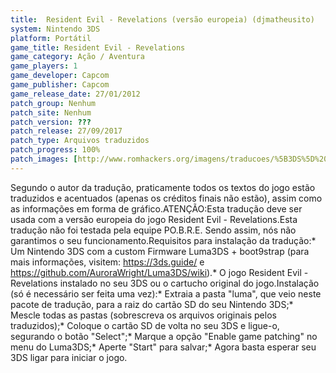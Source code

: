 ```yaml
---
title:  Resident Evil - Revelations (versão europeia) (djmatheusito)
system: Nintendo 3DS
platform: Portátil
game_title: Resident Evil - Revelations
game_category: Ação / Aventura
game_players: 1
game_developer: Capcom
game_publisher: Capcom
game_release_date: 27/01/2012
patch_group: Nenhum
patch_site: Nenhum
patch_version: ???
patch_release: 27/09/2017
patch_type: Arquivos traduzidos
patch_progress: 100%
patch_images: [http://www.romhackers.org/imagens/traducoes/%5B3DS%5D%20Resident%20Evil%20-%20Revelations%20-%20djmatheusito%20-%201.jpg,http://www.romhackers.org/imagens/traducoes/%5B3DS%5D%20Resident%20Evil%20-%20Revelations%20-%20djmatheusito%20-%204.jpg,http://www.romhackers.org/imagens/traducoes/%5B3DS%5D%20Resident%20Evil%20-%20Revelations%20-%20djmatheusito%20-%205.jpg]
---
```

Segundo o autor da tradução, praticamente todos os textos do jogo estão traduzidos e acentuados (apenas os créditos finais não estão), assim como as informações em forma de gráfico.ATENÇÃO:Esta tradução deve ser usada com a versão europeia do jogo Resident Evil - Revelations.Esta tradução não foi testada pela equipe PO.B.R.E. Sendo assim, nós não garantimos o seu funcionamento.Requisitos para instalação da tradução:* Um Nintendo 3DS com a custom Firmware Luma3DS + boot9strap (para mais informações, visitem: https://3ds.guide/ e https://github.com/AuroraWright/Luma3DS/wiki).* O jogo Resident Evil - Revelations instalado no seu 3DS ou o cartucho original do jogo.Instalação (só é necessário ser feita uma vez):* Extraia a pasta "luma", que veio neste pacote de tradução, para a raiz do cartão SD do seu Nintendo 3DS;* Mescle todas as pastas (sobrescreva os arquivos originais pelos traduzidos);* Coloque o cartão SD de volta no seu 3DS e ligue-o, segurando o botão "Select";* Marque a opção "Enable game patching" no menu do Luma3DS;* Aperte "Start" para salvar;* Agora basta esperar seu 3DS ligar para iniciar o jogo.